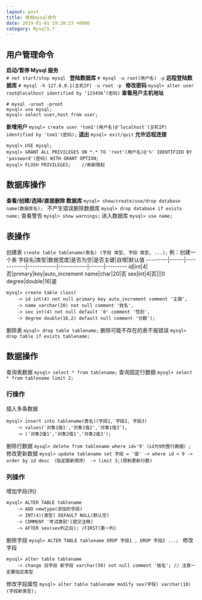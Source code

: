 ```yaml
---
layout: post
title: 常用mysql命令
date: 2019-01-01 19:20:23 +0900
category: Mysql5.7
---
```

## 用户管理命令 
**启动/暂停 Mysql 服务**  
`# net start/stop mysql `
**登陆数据库**
`# mysql -u root(用户名) -p`
**远程登陆数据库**
`# mysql -h 127.0.0.1(主机IP) -u root -p `
**修改密码**
`mysql> alter user root@localhost identified by ‘123456’(密码)`
**查看用户主机地址**
```
# mysql -uroot -proot
mysql> use mysql;
mysql> select user,host from user;	
```
**新增用户**
`mysql> create user 'tom1'(用户名)@'localhost'(主机IP) identified by 'tom1'(密码);`
**退出**
`mysql> exit/quit`
**允许远程连接**
```
mysql> USE mysql;
mysql> GRANT ALL PRIVILEGES ON *.* TO 'root'(用户名)@'%' IDENTIFIED BY 'password'(密码) WITH GRANT OPTION;
mysql> FLUSH PRIVILEGES;    //刷新限权
```

## 数据库操作
**查看/创建/选择/直接删除 数据库**
`mysql> show/create/use/drop database name(数据库名); `
不产生错误删除数据库
`mysql> drop database if exists name;`
查看警告
`mysql> show warnings;`
进入数据库
`mysql> use name;`
## 表操作
创建表
`create table tablename(表名) (字段 类型, 字段 类型, ...);`
 例：创建一个表
字段名|类型|数据宽度|是否为空|是否主键|自增|默认值
---------|------|------------|------------|------------|------|---------
id|int|4|否|primary|key|auto_increment
name|char|20|否
sex|int|4|否|||0
degree|double|16|是	

```
mysql> create table class(
    -> id int(4) not null primary key auto_increment comment '主键',
    -> name varchar(20) not null comment '姓名',
    -> sex int(4) not null default '0' comment '性别',
    -> degree double(16,2) default null comment '分数');
```
删除表
`mysql> drop table tablename;`
删除可能不存在的表不报错误
`mysql> drop table if exists tablename;`
## 数据操作
查询表数据
`mysql> select * from tablename;`
查询固定行数据
`mysql> select * from tablename limit 2;`
### 行操作
插入多条数据
```
mysql> insert into tablename(表名)(字段1, 字段2, 字段3) 
	-> values('对象1值1','对象1值2','对象1值3'),
	-> ('对象2值1','对象2值1','对象2值3');
```
删除行数据
`mysql> delete from tablename where id='9'（id为9的整行数据）;`
修改更新数据
	```
	mysql> update tablename set 字段 = '值'
    -> where id < 9
    -> order by id desc （指定跟新顺序）
    -> limit 3;(限制更新行数)
	```
### 列操作
增加字段(列)
```
mysql> ALTER TABLE tablename
  	-> ADD newtype(添加的字段)
   	-> INT(4)(类型) DEFAULT NULL(默认空)
   	-> COMMENT '考试类别'(提交注释)
   	-> AFTER sex(sex列之后); /FIRST(第一列)
```
删除字段
`mysql> ALTER TABLE tablename DROP 字段1 , DROP 字段2 ...; `
修改字段
```
mysql> alter table tablename
   	-> change 旧字段 新字段 varchar(50) not null comment '姓名'; // 注意一定要指定类型
```
修改字段属性
`mysql> alter table tablename modify sex(字段) varchar(10)(字段新类型);`
<!--stackedit_data:
eyJoaXN0b3J5IjpbMTE3NzU4MzE4N119
-->